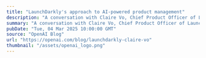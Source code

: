 ```yaml
---
title: "LaunchDarkly's approach to AI-powered product management"
description: "A conversation with Claire Vo, Chief Product Officer of LaunchDarkly, about the changing role of product managers, her anti-to-do list, and building AI-native teams."
summary: "A conversation with Claire Vo, Chief Product Officer of LaunchDarkly, about the changing role of product managers, her anti-to-do list, and building AI-native teams."
pubDate: "Tue, 04 Mar 2025 10:00:00 GMT"
source: "OpenAI Blog"
url: "https://openai.com/blog/launchdarkly-claire-vo"
thumbnail: "/assets/openai_logo.png"
---
```


